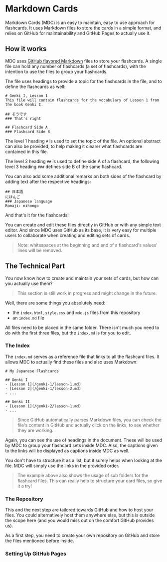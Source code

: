 # Markdown Cards
Markdown Cards (MDC) is an easy to maintain, easy to use approach for flashcards. It uses Markdown files to store the cards in a simple format, and relies on GitHub for maintainability and GitHub Pages to actually use it.

## How it works
MDC uses [GitHub flavored Markdown](https://github.github.com/gfm/) files to store your flashcards. A single file can hold any number of flashcards (a set of flashcards), with the intention to use the files to group your flashcards.

The file uses headings to provide a topic for the flashcards in the file, and to define the flashcards as well:

```
# Genki I, Lesson 1
This file will contain flashcards for the vocabulary of Lesson 1 from the book Genki I.

## そうです
### That's right

## Flashcard Side A
### Flashcard Side B
```

The level 1 heading `#` is used to set the topic of the file. An optional abstract can also be provided, to help making it clearer what flashcards are contained in this file.

The level 2 heading `##` is used to define side A of a flashcard, the following level 3 heading `###` defines side B of the same flashcard.

You can also add some additional remarks on both sides of the flashcard by adding text after the respective headings:

```
## 日本語
にほんご
### Japanese language
Romaji: nihongo
```

And that's it for the flashcards! 

You can create and edit these files directly in GitHub or with any simple text editor. And since MDC uses GitHub as its base, it is very easy for multiple users to collaborate when creating and editing sets of cards.

> Note: whitespaces at the beginning and end of a flashcard's values' lines will be removed.

## The Technical Part
You now know how to create and maintain your sets of cards, but how can you actually use them?

> This section is still work in progress and might change in the future.

Well, there are some things you absolutely need:

- the `index.html`, `style.css` and `mdc.js` files from this repository
- an `index.md` file

All files need to be placed in the same folder. There isn't much you need to do with the first three files, but the `index.md` is for you to edit.

### The Index
The `index.md` serves as a reference file that links to all the flashcard files. It allows MDC to actually find these files and also uses Markdown:

```
# My Japanese Flashcards

## Genki I
- [Lesson 1](/genki-1/lesson-1.md)
- [Lesson 2](/genki-1/lesson-2.md)
- ...

## Genki II
- [Lesson 1](/genki-2/lesson-1.md)
- ...
```

> Since GitHub automatically parses Markdown files, you can check the file's content in GitHub and actually click on the links, to see whether they are working.

Again, you can see the use of headings in the document. These will be used by MDC to group your flashcard sets inside MDC. Also, the captions given to the links will be displayed as captions inside MDC as well.

You don't have to structure it as a list, but it surely helps when looking at the file. MDC will simply use the links in the provided order.

> The example above also shows the usage of sub folders for the flashcard files. This can really help to structure your card files, so give it a try!

### The Repository
This and the next step are tailored towards GitHub and how to host your files. You could alternatively host them anywhere else, but this is outside the scope here (and you would miss out on the comfort GitHub provides us).

As a first step, you need to create your own repository on GitHub and store the files mentioned before inside.

### Setting Up GitHub Pages